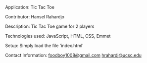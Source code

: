 Application: Tic Tac Toe

Contributor: Hansel Rahardjo 

Description: Tic Tac Toe game for 2 players

Technologies used: JavaScript, HTML, CSS, Emmet

Setup: Simply load the file 'index.html'

Contact Information: foodboy1008@gmail.com 
                     hrahardj@ucsc.edu
